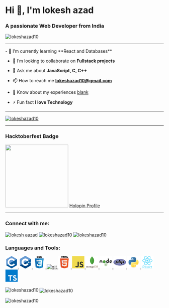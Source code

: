 <h1 align="left">Hi 👋, I'm <span>lokesh azad</span></h1>
<h3 align="left">A passionate Web Developer from India</h3>

<p align="left"> <img src="https://komarev.com/ghpvc/?username=lokeshazad10&label=Profile%20views&color=0e75b6&style=flat-square" alt="lokeshazad10" /> </p>
<hr>
- 🌱 I’m currently learning **React and Databases**

- 👯 I’m looking to collaborate on **Fullstack projects**

- 💬 Ask me about **JavaScript, C, C++**
  
- 📫 How to reach me **lokeshazad10@gmail.com**

- 📄 Know about my experiences [blank](blank)

- ⚡ Fun fact **I love Technology**
<hr>
<p align="left"> <a href="https://github.com/ryo-ma/github-profile-trophy"><img src="https://github-profile-trophy.vercel.app/?username=lokeshazad10" alt="lokeshazad10" /></a> </p>
<hr>
<h3>Hacktoberfest Badge</h3>
<img src="https://assets.holopin.io/hf2024levels/level0-sloth-hello-0-0-0-0.webp" height="200px" width="200px"/>
<a href="https://holopin.io/@lokeshazad10" target="_blank">Holopin Profile</a>
<hr>
<h3 align="left">Connect with me:</h3>
<p align="left">
<a href="https://linkedin.com/in/lokesh aazad" target="blank"><img align="center" src="https://raw.githubusercontent.com/rahuldkjain/github-profile-readme-generator/master/src/images/icons/Social/linked-in-alt.svg" alt="lokesh aazad" height="30" width="40" /></a>
<a href="https://instagram.com/lokeshazad10" target="blank"><img align="center" src="https://raw.githubusercontent.com/rahuldkjain/github-profile-readme-generator/master/src/images/icons/Social/instagram.svg" alt="lokeshazad10" height="30" width="40" /></a>
<a href="https://www.leetcode.com/lokeshazad10" target="blank"><img align="center" src="https://raw.githubusercontent.com/rahuldkjain/github-profile-readme-generator/master/src/images/icons/Social/leet-code.svg" alt="lokeshazad10" height="30" width="40" /></a>
</p>

<h3 align="left">Languages and Tools:</h3>
<p align="left"> <a href="https://www.cprogramming.com/" target="_blank" rel="noreferrer"> <img src="https://raw.githubusercontent.com/devicons/devicon/master/icons/c/c-original.svg" alt="c" width="40" height="40"/> </a> <a href="https://www.w3schools.com/cpp/" target="_blank" rel="noreferrer"> <img src="https://raw.githubusercontent.com/devicons/devicon/master/icons/cplusplus/cplusplus-original.svg" alt="cplusplus" width="40" height="40"/> </a> <a href="https://www.w3schools.com/css/" target="_blank" rel="noreferrer"> <img src="https://raw.githubusercontent.com/devicons/devicon/master/icons/css3/css3-original-wordmark.svg" alt="css3" width="40" height="40"/> </a> <a href="https://git-scm.com/" target="_blank" rel="noreferrer"> <img src="https://www.vectorlogo.zone/logos/git-scm/git-scm-icon.svg" alt="git" width="40" height="40"/> </a> <a href="https://www.w3.org/html/" target="_blank" rel="noreferrer"> <img src="https://raw.githubusercontent.com/devicons/devicon/master/icons/html5/html5-original-wordmark.svg" alt="html5" width="40" height="40"/> </a> <a href="https://developer.mozilla.org/en-US/docs/Web/JavaScript" target="_blank" rel="noreferrer"> <img src="https://raw.githubusercontent.com/devicons/devicon/master/icons/javascript/javascript-original.svg" alt="javascript" width="40" height="40"/> </a> <a href="https://www.mongodb.com/" target="_blank" rel="noreferrer"> <img src="https://raw.githubusercontent.com/devicons/devicon/master/icons/mongodb/mongodb-original-wordmark.svg" alt="mongodb" width="40" height="40"/> </a> <a href="https://nodejs.org" target="_blank" rel="noreferrer"> <img src="https://raw.githubusercontent.com/devicons/devicon/master/icons/nodejs/nodejs-original-wordmark.svg" alt="nodejs" width="40" height="40"/> </a> <a href="https://www.php.net" target="_blank" rel="noreferrer"> <img src="https://raw.githubusercontent.com/devicons/devicon/master/icons/php/php-original.svg" alt="php" width="40" height="40"/> </a> <a href="https://www.python.org" target="_blank" rel="noreferrer"> <img src="https://raw.githubusercontent.com/devicons/devicon/master/icons/python/python-original.svg" alt="python" width="40" height="40"/> </a> <a href="https://reactjs.org/" target="_blank" rel="noreferrer"> <img src="https://raw.githubusercontent.com/devicons/devicon/master/icons/react/react-original-wordmark.svg" alt="react" width="40" height="40"/> </a> <a href="https://www.typescriptlang.org/" target="_blank" rel="noreferrer"> <img src="https://raw.githubusercontent.com/devicons/devicon/master/icons/typescript/typescript-original.svg" alt="typescript" width="40" height="40"/> </a> </p>

<p><img align="left" src="https://github-readme-stats.vercel.app/api/top-langs?username=lokeshazad10&show_icons=true&locale=en&layout=compact" alt="lokeshazad10" /></p>

<p>&nbsp;<img align="center" src="https://github-readme-stats.vercel.app/api?username=lokeshazad10&show_icons=true&locale=en" alt="lokeshazad10" /></p>

<p><img align="center" src="https://github-readme-streak-stats.herokuapp.com/?user=lokeshazad10&" alt="lokeshazad10" /></p>
